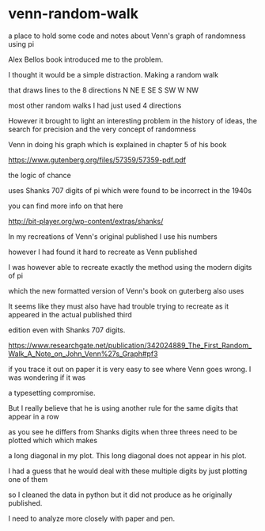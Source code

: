 # venn-random-walk
a place to hold some code and notes about Venn's graph of randomness using pi


Alex Bellos book introduced me to the problem.

I thought it would be a simple distraction. Making a random walk

that draws lines to the 8 directions N NE E SE S SW W NW

most other random walks I had just used 4 directions

However it brought to light an interesting problem in the history of ideas, the search for precision and the very concept of randomness

Venn in doing his graph which is explained in chapter 5 of his book

https://www.gutenberg.org/files/57359/57359-pdf.pdf

the logic of chance

uses Shanks 707 digits of pi which were found to be incorrect in the 1940s

you can find more info on that here

http://bit-player.org/wp-content/extras/shanks/

In my recreations of Venn's original published I use his numbers

however I had found it hard to recreate as Venn published

I was however able to recreate exactly the method using the modern digits of pi

which the new formatted version of Venn's book on guterberg also uses

It seems like they must also have had trouble trying to recreate as it appeared in the actual published third

edition even with Shanks 707 digits.

https://www.researchgate.net/publication/342024889_The_First_Random_Walk_A_Note_on_John_Venn%27s_Graph#pf3


if you trace it out on paper it is very easy to see where Venn goes wrong. I was wondering if it was

a typesetting compromise.

But I really believe that he is using another rule for the same digits that appear in a row

as you see he differs from Shanks digits when three threes need to be plotted which which makes

a long diagonal in my plot. This long diagonal does not appear in his plot.

I had a guess that he would deal with these multiple digits by just plotting one of them

so I cleaned the data in python but it did not produce as he originally published.

I need to analyze more closely with paper and pen.

